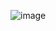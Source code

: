 
![image](https://github.com/verganyc/Kanban-Taskboard/assets/161399446/a5fa662c-ea1e-413b-9e23-25fd4ad53882)
